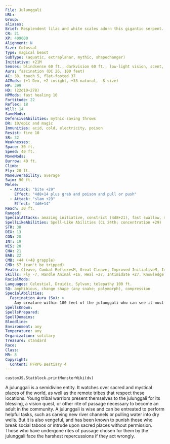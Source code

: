 ```yaml
---
File: Julunggali
URL: 
Group: 
aliases: 
Brief: Resplendent lilac and white scales adorn this gigantic serpent. A number of sharp, short horns crown its head.
CR: 21
XP: 409600
Alignment: N
Size: Colossal
Type: magical beast
SubType: (aquatic, extraplanar, mythic, shapechanger)
Initiative: +21M
Senses: blindsense 60 ft., darkvision 60 ft., low-light vision, scent, see in darkness; Perception +30
Aura: fascination (DC 26, 100 feet)
AC: 38, touch 5, flat-footed 37
ACMods: (+1 Dex, +2 insight, +33 natural, -8 size)
HP: 399
HD: (22d10+278)
HPMods: fast healing 10
Fortitude: 22
Reflex: 18
Will: 14
SaveMods: 
DefensiveAbilities: mythic saving throws
DR: 10/epic and magic
Immunities: acid, cold, electricity, poison
Resist: fire 10
SR: 32
Weaknesses: 
Space: 30 ft.
Speed: 40 ft.
MoveMods: 
Burrow: 40 ft.
Climb: 
Fly: 20 ft.
Maneuverability: average
Swim: 90 ft.
Melee: 
  - Attack: "bite +29"
    Effect: "4d8+14 plus grab and poison and pull or push"
  - Attack: "slam +29"
    Effect: "4d6+14"
Reach: 30 ft.
Ranged: 
SpecialAttacks: amazing initiative, constrict (4d8+21), fast swallow, mythic power (8/ day, surge +1d10), pull (bite, 30 ft.), push (bite, 30 ft.), swallow whole (4d8 acid damage, AC 26, 39 hp)
SpellLikeAbilities: Spell-Like Abilities (CL 24th; concentration +29)  Constant-foresight (self only)   At Will-bestow curse (DC 18), blessM, control water, create water, move earthM, neutralize poison, prayerM, water breathing   3/day-antipathy (DC 24), baleful polymorphM (DC 20), control weatherM (rain only), greater teleport (self only), hasteM, healM, polymorph, prismatic wall (DC 23), raise dead, slowM (DC 18)
STR: 38
DEX: 13
CON: 28
INT: 19
WIS: 20
CHA: 21
BAB: 22
CMB: +44 (+48 grapple)
CMD: 57 (can't be tripped)
Feats: Cleave, Combat ReflexesM, Great Cleave, Improved InitiativeM, Improved Iron Will, Improved Lightning Reflexes, Iron Will, Lightning ReflexesM, Power AttackM, Weapon Focus (bite), Weapon Focus (gore)
Skills: Fly -7, Handle Animal +16, Heal +27, Intimidate +27, Knowledge (nature) +26, Knowledge (religion) +15, Perception +30, Sense Motive +27, Swim +22
RacialMods: 
Languages: Celestial, Druidic, Sylvan; telepathy 100 ft.
SQ: amphibious, change shape (any snake; polymorph), compression
SpecialAbilities:
  Fascination Aura (Su): >
    Any creature within 100 feet of the julunggali who can see it must succeed at a Will save (DC 26) or be fascinated as long as it remains within range. A creature that saves against the julunggali's aura is immune to it for 24 hours. The save DC is Charisma-based.  Poison (Ex or Su) A julunggali has three different poisons. Each time it bites, it decides which poison to inject. Julunggali Venom: Bite-injury; save Fort DC 30; frequency 1/round for 6 rounds; effect 1d6 Con or 1d6 Dex or age one age category (julunggali's choice); cure 2 consecutive saves. The save DC is Constitution-based.
SpellsKnown: 
SpellsPrepared: 
SpellDomains: 
Bloodline: 
Environment: any
Temperature: any
Organization: solitary
Treasure: standard
Race: 
Class: 
MR: 8
Copyright:
  Content: PFRPG Bestiary 4
---
```

```dataviewjs
customJS.Statblock.printMonsterWiki(dv)
```
A julunggali is a semidivine entity. It watches over sacred and mystical places of the world, as well as the remote tribes that respect these locations. Young tribal warriors present themselves to the julunggali for its blessing, a vision quest, or other rite of passage necessary to become an adult in the community. A julunggali is wise and can be entreated to perform helpful tasks, such as carving new river channels or pulling water into dry wells. But it is also vengeful, and has been known to punish those who break social taboos or intrude upon sacred places without permission. Those who have undergone rites of passage chosen for them by the julunggali face the harshest repercussions if they act wrongly.
